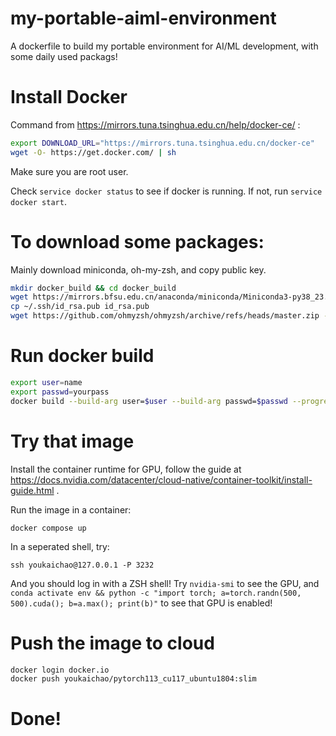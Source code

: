 # my-portable-aiml-environment
A dockerfile to build my portable environment for AI/ML development, with some daily used packags!

# Install Docker
Command from https://mirrors.tuna.tsinghua.edu.cn/help/docker-ce/ :
```bash
export DOWNLOAD_URL="https://mirrors.tuna.tsinghua.edu.cn/docker-ce"
wget -O- https://get.docker.com/ | sh
```
Make sure you are root user.

Check `service docker status` to see if docker is running. If not, run `service docker start`.

# To download some packages:

Mainly download miniconda, oh-my-zsh, and copy public key.

```bash
mkdir docker_build && cd docker_build
wget https://mirrors.bfsu.edu.cn/anaconda/miniconda/Miniconda3-py38_23.1.0-1-Linux-x86_64.sh -O Miniconda3.sh
cp ~/.ssh/id_rsa.pub id_rsa.pub
wget https://github.com/ohmyzsh/ohmyzsh/archive/refs/heads/master.zip -O ohmyzsh-master.zip
```

# Run docker build

```bash
export user=name
export passwd=yourpass
docker build --build-arg user=$user --build-arg passwd=$passwd --progress=plain --tag $user/pytorch113_cu117_ubuntu1804:slim .
```

# Try that image

Install the container runtime for GPU, follow the guide at https://docs.nvidia.com/datacenter/cloud-native/container-toolkit/install-guide.html .

Run the image in a container:

`docker compose up`

In a seperated shell, try:

`ssh youkaichao@127.0.0.1 -P 3232`

And you should log in with a ZSH shell! Try `nvidia-smi` to see the GPU, and `conda activate env && python -c "import torch; a=torch.randn(500, 500).cuda(); b=a.max(); print(b)"` to see that GPU is enabled!

# Push the image to cloud

```bash
docker login docker.io
docker push youkaichao/pytorch113_cu117_ubuntu1804:slim
```

# Done!
